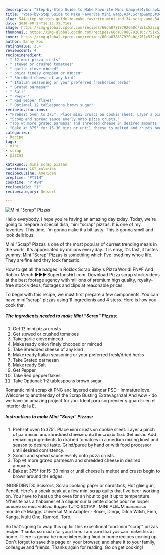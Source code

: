 ```yaml
---
description: "Step-by-Step Guide to Make Favorite Mini &amp;#34;Scrap&amp;#34; Pizzas"
title: "Step-by-Step Guide to Make Favorite Mini &amp;#34;Scrap&amp;#34; Pizzas"
slug: 544-step-by-step-guide-to-make-favorite-mini-and-34-scrap-and-34-pizzas
date: 2020-08-24T16:32:31.716Z
image: https://img-global.cpcdn.com/recipes/60da078887920a0c/751x532cq70/mini-scrap-pizzas-recipe-main-photo.jpg
thumbnail: https://img-global.cpcdn.com/recipes/60da078887920a0c/751x532cq70/mini-scrap-pizzas-recipe-main-photo.jpg
cover: https://img-global.cpcdn.com/recipes/60da078887920a0c/751x532cq70/mini-scrap-pizzas-recipe-main-photo.jpg
author: Danny Fox
ratingvalue: 3.4
reviewcount: 4
recipeingredient:
- " 12 mini pizza crusts"
- " stewed or crushed tomatoes"
- " garlic clove minced"
- " onion finely chopped or minced"
- " Shredded cheese of any kind"
- " Italian seasoning or your preferred freshdried herbs"
- " Grated parmesan"
- " Salt"
- " Pepper"
- " Red pepper flakes"
- " Optional 12 tablespoons brown sugar"
recipeinstructions:
- "Preheat oven to 375°. Place mini crusts on cookie sheet. Layer a pinch of parmesan and shredded cheese onto the crusts first. Set aside. Add remaining ingredients to drained tomatoes in a medium mixing bowl and season to desired taste. Grind/puree by hand or with food processor until desired consistency."
- "Scoop and spread sauce evenly onto pizza crusts."
- "Top wt more grated parmesan and shredded cheese in desired amounts."
- "Bake at 375° for 15-30 mins or until cheese is melted and crusts begin to brown around the edges."
categories:
- Recipe
tags:
- mini
- scrap
- pizzas

katakunci: mini scrap pizzas 
nutrition: 157 calories
recipecuisine: American
preptime: "PT11M"
cooktime: "PT49M"
recipeyield: "1"
recipecategory: Dessert

---
```



![Mini &#34;Scrap&#34; Pizzas](https://img-global.cpcdn.com/recipes/60da078887920a0c/751x532cq70/mini-scrap-pizzas-recipe-main-photo.jpg)

Hello everybody, I hope you're having an amazing day today. Today, we're going to prepare a special dish, mini &#34;scrap&#34; pizzas. It is one of my favorites. This time, I'm gonna make it a bit tasty. This is gonna smell and look delicious.

Mini &#34;Scrap&#34; Pizzas is one of the most popular of current trending meals in the world. It's appreciated by millions every day. It is easy, it's fast, it tastes yummy. Mini &#34;Scrap&#34; Pizzas is something which I've loved my whole life. They are fine and they look fantastic.

How to get all the badges in Roblox Scrap Baby&#39;s Pizza World! FNAF And Roblox Merch ►►► Superfunshirt.com. Download Pizza scrap stock videos at the best footage agency with millions of premium high quality, royalty-free stock videos, footages and clips at reasonable prices.


To begin with this recipe, we must first prepare a few components. You can have mini &#34;scrap&#34; pizzas using 11 ingredients and 4 steps. Here is how you cook that.

<!--inarticleads1-->

##### The ingredients needed to make Mini &#34;Scrap&#34; Pizzas:

1. Get  12 mini pizza crusts
1. Get  stewed or crushed tomatoes
1. Take  garlic clove minced
1. Make ready  onion finely chopped or minced
1. Take  Shredded cheese of any kind
1. Make ready  Italian seasoning or your preferred fresh/dried herbs
1. Take  Grated parmesan
1. Make ready  Salt
1. Get  Pepper
1. Take  Red pepper flakes
1. Take  Optional: 1-2 tablespoons brown sugar


Romantic mini scrap kit PNG and layered calendar PSD - Immature love. Welcome to another day of the Scrap Busting Extravaganza! And wow - do we have an amazing project for you. Ideal para sorprender y guardar en el interior de la E. 

<!--inarticleads2-->

##### Instructions to make Mini &#34;Scrap&#34; Pizzas:

1. Preheat oven to 375°. Place mini crusts on cookie sheet. Layer a pinch of parmesan and shredded cheese onto the crusts first. Set aside. Add remaining ingredients to drained tomatoes in a medium mixing bowl and season to desired taste. Grind/puree by hand or with food processor until desired consistency.
1. Scoop and spread sauce evenly onto pizza crusts.
1. Top wt more grated parmesan and shredded cheese in desired amounts.
1. Bake at 375° for 15-30 mins or until cheese is melted and crusts begin to brown around the edges.


INGREDIENTS: Scissors, Scrap booking paper or cardstock, Hot glue gun, Pencil. Here&#39;s a sneak peak at a few mini scrap quilts that I&#39;ve been working on. You have to heat up the oven for an hour to get it up to temperature. N&#39;hésite pas à t&#39;abonner et à cliquer sur la petite cloche pour ne louper aucune de mes vidéos. Видео TUTO SCRAP : MINI ALBUM канала Le monde de Maggy. Universal Mini Adapter - Boxer, Dingo, Ditch Witch, Finn, Kanga, Multi One, Ramrod, Toro. 

So that's going to wrap this up for this exceptional food mini &#34;scrap&#34; pizzas recipe. Thanks so much for your time. I am sure that you can make this at home. There is gonna be more interesting food in home recipes coming up. Don't forget to save this page on your browser, and share it to your family, colleague and friends. Thanks again for reading. Go on get cooking!

